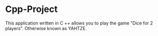 # Cpp-Project
This application written in C ++ allows you to play the game "Dice for 2 players". Otherwise known as YAHTZE.
